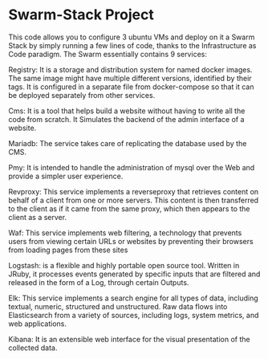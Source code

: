 # Swarm-Stack Project
This code allows you to configure 3 ubuntu VMs and deploy on it a Swarm Stack by simply running a few lines of code, thanks to the Infrastructure as Code paradigm.
The Swarm essentially contains 9 services:

Registry: It is a storage and distribution system for named docker images. The same image might have multiple different versions, identified by their tags. It is configured in a separate file from docker-compose so that it can be deployed separately from other services.

Cms: It is a tool that helps build a website without having to write all the code from scratch. It Simulates the backend of the admin interface of a website.

Mariadb: The service takes care of replicating the database used by the CMS.

Pmy: It is intended to handle the administration of mysql over the Web and provide a simpler user experience.

Revproxy: This service implements a reverseproxy that retrieves content on behalf of a client from one or more servers. This content is then transferred to the client as if it came from the same proxy, which then appears to the client as a server.

Waf: This service implements web filtering, a technology that prevents users from viewing certain URLs or websites by preventing their browsers from loading pages from these sites

Logstash: is a flexible and highly portable open source tool. Written in JRuby, it processes events generated by specific inputs that are filtered and released in the form of a 
Log, through certain Outputs.

Elk: This service implements a search engine for all types of data, including textual, numeric, structured and unstructured. Raw data flows into Elasticsearch from a variety of sources, including logs, system metrics, and web applications.

Kibana: It is an extensible web interface for the visual presentation of the collected data.
